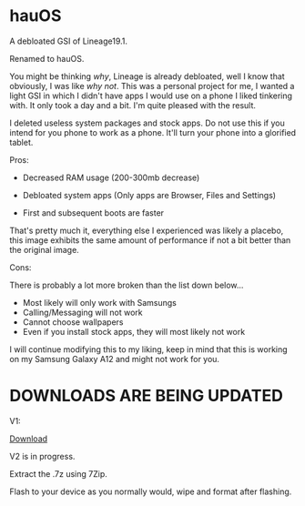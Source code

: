 # hauOS

A debloated GSI of Lineage19.1.

Renamed to hauOS.

You might be thinking *why*, Lineage is already debloated, well I know that obviously, I was like *why not*. This was a personal project for me, I wanted a light GSI in which I didn't have apps I would use on a phone I liked tinkering with. It only took a day and a bit. I'm quite pleased with the result.

I deleted useless system packages and stock apps. Do not use this if you intend for you phone to work as a phone. It'll turn your phone into a glorified tablet.

Pros: 

- Decreased RAM usage (200-300mb decrease)
  
- Debloated system apps (Only apps are Browser, Files and Settings)

- First and subsequent boots are faster
  
That's pretty much it, everything else I experienced was likely a placebo, this image exhibits the same amount of performance if not a bit better than the original image.

Cons:

There is probably a lot more broken than the list down below...

- Most likely will only work with Samsungs
- Calling/Messaging will not work
- Cannot choose wallpapers
- Even if you install stock apps, they will most likely not work

I will continue modifying this to my liking, keep in mind that this is working on my Samsung Galaxy A12 and might not work for you.

# DOWNLOADS ARE BEING UPDATED
V1:

[Download](https://drive.usercontent.google.com/download?id=1fWAYyzMRoAToJx3iAoiqwg3jfwgECSaJ&export=download&authuser=0)

V2 is in progress.

Extract the .7z using 7Zip.

Flash to your device as you normally would, wipe and format after flashing.
